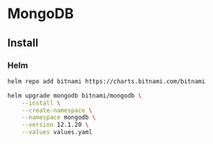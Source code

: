 # MongoDB

## Install

### Helm

```bash
helm repo add bitnami https://charts.bitnami.com/bitnami

helm upgrade mongodb bitnami/mongodb \
    --install \
    --create-namespace \
    --namespace mongodb \
    --version 12.1.20 \
    --values values.yaml
```